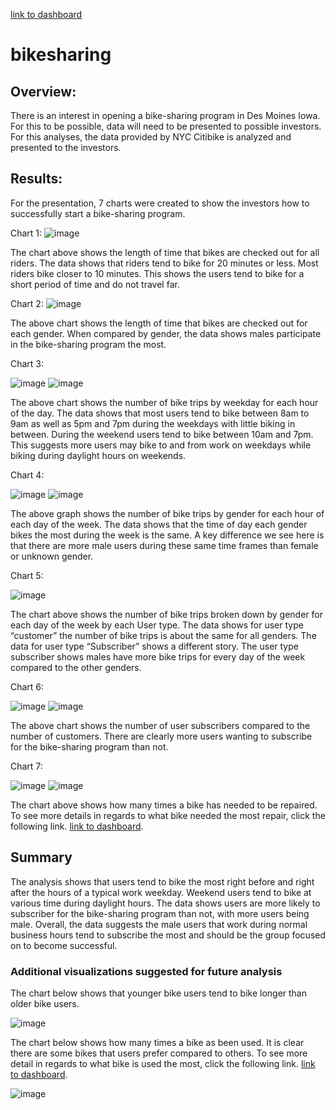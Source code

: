 [link to dashboard](https://public.tableau.com/app/profile/brittany5484/viz/NYC_Citibike_challenge_16491970430600/Story1?publish=yes)

# bikesharing

## Overview:

There is an interest in opening a bike-sharing program in Des Moines Iowa. For this to be possible, data will need to be presented to possible investors. For this analyses, the data provided by NYC Citibike is analyzed and presented to the investors. 

## Results:

For the presentation, 7 charts were created to show the investors how to successfully start a bike-sharing program.

Chart 1:
![image](https://user-images.githubusercontent.com/26393180/161857629-6081029f-b886-49fd-ab6a-59aa48cf2ff0.png)

The chart above shows the length of time that bikes are checked out for all riders. The data shows that riders tend to bike for 20 minutes or less. Most riders bike closer to 10 minutes. This shows the users tend to bike for a short period of time and do not travel far.

Chart 2:
![image](https://user-images.githubusercontent.com/26393180/161857767-ecc52f18-f39c-4d7a-be7e-bedadf0040c9.png)

The above chart shows the length of time that bikes are checked out for each gender. When compared by gender, the data shows males participate in the bike-sharing program the most. 

Chart 3:

![image](https://user-images.githubusercontent.com/26393180/161857937-de0f9779-f660-4de7-b5ca-576debfca0fc.png) ![image](https://user-images.githubusercontent.com/26393180/161857972-5611d5e0-9db6-4643-8f3f-822e692fcd3a.png)

The above chart shows the number of bike trips by weekday for each hour of the day. The data shows that most users tend to bike between 8am to 9am as well as 5pm and 7pm during the weekdays with little biking in between. During the weekend users tend to bike between 10am and 7pm. This suggests more users may bike to and from work on weekdays while biking during daylight hours on weekends. 

Chart 4:

![image](https://user-images.githubusercontent.com/26393180/161858415-47a64a1c-8186-44b2-9093-ac47be5484e5.png) ![image](https://user-images.githubusercontent.com/26393180/161858471-fc3d148f-7b8b-477a-a354-ef80c46c26c0.png)

The above graph shows the number of bike trips by gender for each hour of each day of the week. The data shows that the time of day each gender bikes the most during the week is the same. A key difference we see here is that there are more male users during these same time frames than female or unknown gender. 

Chart 5:

![image](https://user-images.githubusercontent.com/26393180/161858623-6049cbfc-cd66-4869-a189-243a0a048218.png)

The chart above shows the number of bike trips broken down by gender for each day of the week by each User type. The data shows for user type “customer” the number of bike trips is about the same for all genders. The data for user type “Subscriber” shows a different story. The user type subscriber shows males have more bike trips for every day of the week compared to the other genders. 

Chart 6:

![image](https://user-images.githubusercontent.com/26393180/161858862-a30592ec-0564-4e18-8d8c-b10b49d8d915.png) ![image](https://user-images.githubusercontent.com/26393180/161858903-04d514e9-da30-4c06-96ff-216ed061fbd3.png)

The above chart shows the number of user subscribers compared to the number of customers. There are clearly more users wanting to subscribe for the bike-sharing program than not.

Chart 7:

![image](https://user-images.githubusercontent.com/26393180/161859036-c6747978-fcfa-4e97-ae28-9eb754ed0369.png) ![image](https://user-images.githubusercontent.com/26393180/161859071-102d395d-16b2-4ba3-9cf7-b90680b1b473.png)

The chart above shows how many times a bike has needed to be repaired. To see more details in regards to what bike needed the most repair, click the following link. [link to dashboard](https://public.tableau.com/app/profile/brittany5484/viz/NYC_Citibike_challenge_16491970430600/Story1?publish=yes).

## Summary

The analysis shows that users tend to bike the most right before and right after the hours of a typical work weekday. Weekend users tend to bike at various time during daylight hours. The data shows users are more likely to subscriber for the bike-sharing program than not, with more users being male. Overall, the data suggests the male users that work during normal business hours tend to subscribe the most and should be the group focused on to become successful. 

### Additional visualizations suggested for future analysis 

The chart below shows that younger bike users tend to bike longer than older bike users. 

![image](https://user-images.githubusercontent.com/26393180/161859361-a0c12e1a-5450-4685-b708-f5849829ccba.png)

The chart below shows how many times a bike as been used. It is clear there are some bikes that users prefer compared to others. To see more detail in regards to what bike is used the most, click the following link.
[link to dashboard](https://public.tableau.com/app/profile/brittany5484/viz/NYC_Citibike_challenge_16491970430600/Story1?publish=yes).

![image](https://user-images.githubusercontent.com/26393180/161859464-a8e13577-273d-47bb-9b2d-2a5a0238a071.png)





 
